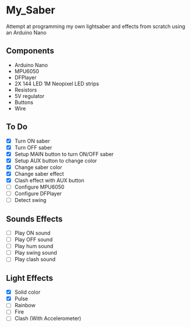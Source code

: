 # My_Saber
Attempt at programming my own lightsaber and effects from scratch using an Arduino Nano


## Components
- Arduino Nano
- MPU6050
- DFPlayer
- 2X 144 LED 1M Neopixel LED strips
- Resistors
- 5V regulator
- Buttons
- Wire

## To Do
- [x] Turn ON saber
- [x] Turn OFF saber
- [x] Setup MAIN button to turn ON/OFF saber
- [x] Setup AUX button to change color
- [x] Change saber color
- [x] Change saber effect
- [x] Clash effect with AUX button
- [ ] Configure MPU6050
- [ ] Configure DFPlayer
- [ ] Detect swing

## Sounds Effects
- [ ] Play ON sound
- [ ] Play OFF sound
- [ ] Play hum sound
- [ ] Play swing sound
- [ ] Play clash sound

## Light Effects
- [x] Solid color
- [x] Pulse
- [ ] Rainbow
- [ ] Fire
- [ ] Clash (With Accelerometer)
